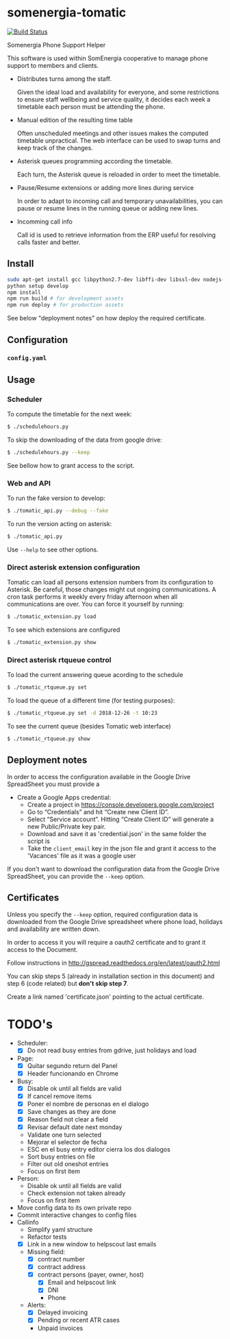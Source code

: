 # somenergia-tomatic

[![Build Status](https://travis-ci.org/Som-Energia/somenergia-tomatic.svg?branch=master)](https://travis-ci.org/Som-Energia/somenergia-tomatic)

Somenergia Phone Support Helper

This software is used within SomEnergia cooperative to manage phone support to members and clients.

- Distributes turns among the staff.

	Given the ideal load and availability for everyone, and some restrictions
	to ensure staff wellbeing and service quality,
	it decides each week a timetable each person must be attending the phone.

- Manual edition of the resulting time table

	Often unscheduled meetings and other issues makes the computed timetable unpractical.
	The web interface can be used to swap turns and keep track of the changes.

- Asterisk queues programming according the timetable.

	Each turn, the Asterisk queue is reloaded in order to meet the timetable.

- Pause/Resume extensions or adding more lines during service

	In order to adapt to incoming call and temporary unavailabilities,
	you can pause or resume lines in the running queue or adding
	new lines.

- Incomming call info

	Call id is used to retrieve information from the ERP useful
	for resolving calls faster and better.



## Install


```bash
sudo apt-get install gcc libpython2.7-dev libffi-dev libssl-dev nodejs-legacy npm
python setup develop
npm install
npm run build # for development assets
npm run deploy # for production assets
```

See below "deployment notes" on how deploy the required certificate.

## Configuration

### `config.yaml`

## Usage

### Scheduler

To compute the timetable for the next week:

```bash
$ ./schedulehours.py
```

To skip the downloading of the data from google drive:

```bash
$ ./schedulehours.py --keep
```

See bellow how to grant access to the script.

### Web and API

To run the fake version to develop:

```bash
$ ./tomatic_api.py --debug --fake
```

To run the version acting on asterisk:

```bash
$ ./tomatic_api.py
```

Use `--help` to see other options.

### Direct asterisk extension configuration

Tomatic can load all persons extension numbers from its configuration to Asterisk.
Be careful, those changes might cut ongoing communications.
A cron task performs it weekly every friday afternoon when all communications are over.
You can force it yourself by running:

```bash
$ ./tomatic_extension.py load
```
To see which extensions are configured

```bash
$ ./tomatic_extension.py show
```

### Direct asterisk rtqueue control

To load the current answering queue acording to the schedule

```bash
$ ./tomatic_rtqueue.py set
```
To load the queue of a different time (for testing purposes):
```bash
$ ./tomatic_rtqueue.py set -d 2018-12-26 -t 10:23
```
To see the current queue (besides Tomatic web interface)

```bash
$ ./tomatic_rtqueue.py show
```


## Deployment notes

In order to access the configuration available in the Google Drive SpreadSheet
you must provide a 

- Create a Google Apps credential:
    - Create a project in https://console.developers.google.com/project
    - Go to “Credentials” and hit “Create new Client ID”.
    - Select “Service account”. Hitting “Create Client ID” will generate a new
      Public/Private key pair.
    - Download and save it as 'credential.json' in the same folder the script is
    - Take the `client_email` key in the json file and grant it access to the
      'Vacances' file as it was a google user

If you don't want to download the configuration data from the Google Drive
SpreadSheet, you can provide the `--keep` option.


## Certificates

Unless you specify the `--keep` option, required configuration data is
downloaded from the Google Drive spreadsheet where phone load, holidays and
availability are written down.

In order to access it you will require a oauth2 certificate and to grant it
access to the Document.

Follow instructions in http://gspread.readthedocs.org/en/latest/oauth2.html

You can skip steps 5 (already in installation section in this document) and
step 6 (code related) but **don't skip step 7**.

Create a link named 'certificate.json' pointing to the actual certificate.





# TODO's


- Scheduler:
	- [x] Do not read busy entries from gdrive, just holidays and load
- Page:
	- [x] Quitar segundo return del Panel
	- [x] Header funcionando en Chrome
- Busy:
	- [x] Disable ok until all fields are valid
	- [x] If cancel remove items
	- [x] Poner el nombre de personas en el dialogo
	- [x] Save changes as they are done
	- [x] Reason field not clear a field
	- [x] Revisar default date next monday
	- Validate one turn selected
	- Mejorar el selector de fecha
	- ESC en el busy entry editor cierra los dos dialogos
	- Sort busy entries on file
	- Filter out old oneshot entries
	- Focus on first item
- Person:
	- Disable ok until all fields are valid
	- Check extension not taken already
	- Focus on first item
- Move config data to its own private repo
- Commit interactive changes to config files
- Callinfo
	- Simplify yaml structure
	- Refactor tests
	- [x] Link in a new window to helpscout last emails
	- Missing field:
		- [x] contract number
		- [x] contract address
		- [x] contract persons (payer, owner, host)
			- [x] Email and helpscout link
			- [x] DNI
			- Phone
	- Alerts:
		- [x] Delayed invoicing
		- [x] Pending or recent ATR cases
		- Unpaid invoices





